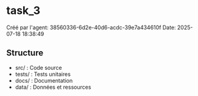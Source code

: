 # task_3

Créé par l'agent: 38560336-6d2e-40d6-acdc-39e7a434610f
Date: 2025-07-18 18:38:49

## Structure
- src/    : Code source
- tests/  : Tests unitaires
- docs/   : Documentation
- data/   : Données et ressources
